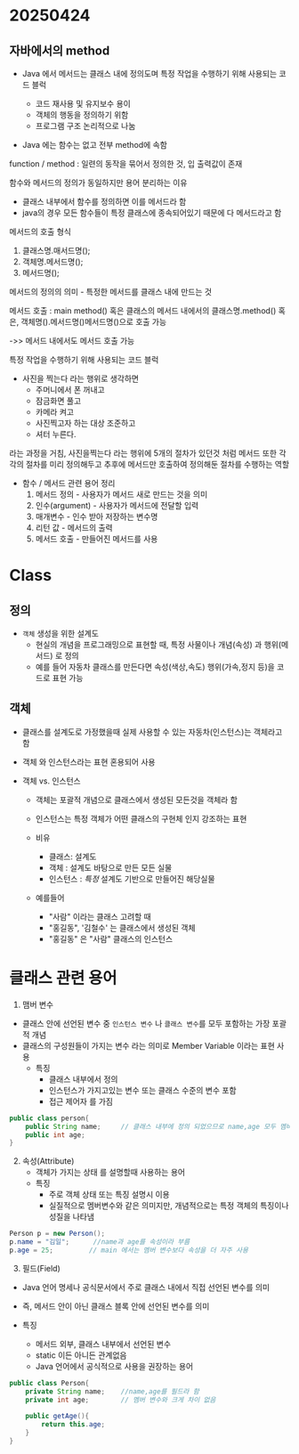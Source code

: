 # 20250424

## 자바에서의 method
- Java 에서 메서드는 클래스 내에 정의도며 특정 작업을 수행하기 위해 사용되는 코드 블럭
    - 코드 재사용 및 유지보수 용이
    - 객체의 행동을 정의하기 위함
    - 프로그램 구조 논리적으로 나눔

- Java 에는 함수는 없고 전부 method에 속함

function / method : 일련의 동작을 묶어서 정의한 것, 입 출력값이 존재

함수와 메서드의 정의가 동일하지만 용어 분리하는 이유
- 클래스 내부에서 함수를 정의하면 이를 메서드라 함
- java의 경우 모든 함수들이 특정 클래스에 종속되어있기 때문에 다 메서드라고 함

메서드의 호출 형식
1. 클래스명.매서드명();
2. 객체명.메서드명();
3. 메서드명();

메서드의 정의의 의미 - 특정한 메서드를 클래스 내에 만드는 것

메서드 호출 : main method() 혹은 클래스의 메서드 내에서의 클래스명.method() 혹은, 
객체명().메서드명()메서드명()으로 호출 가능 
   
 ->> 메서드 내에서도 메서드 호출 가능

특정 작업을 수행하기 위해 사용되는 코드 블럭
- 사진을 찍는다 라는 행위로 생각하면 
  - 주머니에서 폰 꺼내고
  - 잠금화면 풀고
  - 카메라 켜고
  - 사진찍고자 하는 대상 조준하고
  - 셔터 누른다.

라는 과정을 거침, 사진을찍는다 라는 행위에 5개의 절차가 있던것 처럼 
메서드 또한 각각의 절차를 미리 정의해두고 추후에 메서드만 호출하여 정의해둔 절차를 수행하는 역할

- 함수 / 메서드 관련 용어 정리
  1. 메서드 정의 - 사용자가 메서드 새로 만드는 것을 의미
  2. 인수(argument) - 사용자가 메서드에 전달할 입력
  3. 매개변수 - 인수 받아 저장하는 변수명
  4. 리턴 값 - 메서드의 출력
  5. 메서드 호출 - 만들어진 메서드를 사용

# Class

## 정의
- `객체` 생성을 위한 설계도
  - 현실의 개념을 프로그래밍으로 표현할 때, 특정 사물이나 개념(속성) 과 행위(메서드) 로 정의
  - 예를 들어 자동차 클래스를 만든다면 속성(색상,속도) 행위(가속,정지 등)을 코드로 표현 가능

## 객체
- 클래스를 설계도로 가정했을때 실제 사용할 수 있는 자동차(인스턴스)는 객체라고 함
- 객체 와 인스턴스라는 표현 혼용되어 사용

- 객체 vs. 인스턴스
  - 객체는 포괄적 개념으로 클래스에서 생성된 모든것을 객체라 함
  - 인스턴스는 특정 객체가 어떤 클래스의 구현체 인지 강조하는 표현

  - 비유
    - 클래스: 설계도
    - 객체 : 설계도 바탕으로 만든 모든 실물
    - 인스턴스 : _특정_ 설계도 기반으로 만들어진 해당실물
  - 예를들어 
    - "사람" 이라는 클래스 고려할 때
    - "홍길동", '김철수' 는 클래스에서 생성된 객체
    - "홍길동" 은 "사람" 클래스의 인스턴스

# 클래스 관련 용어
1. 맴버 변수
  - 클래스 안에 선언된 변수 중 `인스턴스 변수` 나 `클래스 변수`를 모두 포함하는 가장 포괄적 개념
  - 클래스의 구성원들이 가지는 변수 라는 의미로 Member Variable 이라는 표현 사용
    - 특징
      - 클래스 내부에서 정의
      - 인스턴스가 가지고있는 변수 또는 클래스 수준의 변수 포함
      - 접근 제어자 를 가짐
```java
public class person{
    public String name;     // 클래스 내부에 정의 되었으므로 name,age 모두 멤버 변수
    public int age;
}
```
2. 속성(Attribute)
   - 객체가 가지는 상태 를 설명할때 사용하는 용어
   - 특징 
     - 주로 객체 상태 또는 특징 설명시 이용
     - 실질적으로 멤버변수와 같은 의미지만, 개념적으로는 특정 객체의 특징이나 성질을 나타냄
```java
Person p = new Person();
p.name = "김일";      //name과 age를 속성이라 부름
p.age = 25;         // main 에서는 멤버 변수보다 속성을 더 자주 사용
```
3. 필드(Field)
- Java 언어 명세나 공식문서에서 주로 클래스 내에서 직접 선언된 변수를 의미
- 즉, 메서드 안이 아닌 클래스 블록 안에 선언된 변수를 의미

- 특징 
  - 메서드 외부, 클래스 내부에서 선언된 변수
  - static 이든 아니든 관계없음
  - Java 언어에서 공식적으로 사용을 권장하는 용어
```java
public class Person{
    private String name;    //name,age를 필드라 함
    private int age;        // 멤버 변수와 크게 차이 없음
    
    public getAge(){
        return this.age;
    }
}
```